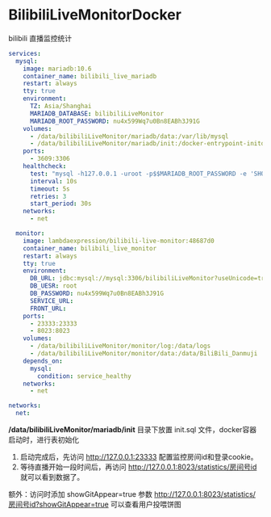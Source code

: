 # BilibiliLiveMonitorDocker
bilibili 直播监控统计

```yml
services:
  mysql:
    image: mariadb:10.6
    container_name: bilibili_live_mariadb
    restart: always
    tty: true
    environment:
      TZ: Asia/Shanghai
      MARIADB_DATABASE: bilibiliLiveMonitor
      MARIADB_ROOT_PASSWORD: nu4x599Wq7u0Bn8EABh3J91G
    volumes:
      - /data/bilibiliLiveMonitor/mariadb/data:/var/lib/mysql
      - /data/bilibiliLiveMonitor/mariadb/init:/docker-entrypoint-initdb.d
    ports:
      - 3609:3306
    healthcheck:
      test: "mysql -h127.0.0.1 -uroot -p$$MARIADB_ROOT_PASSWORD -e 'SHOW DATABASES;'"
      interval: 10s
      timeout: 5s
      retries: 3
      start_period: 30s
    networks:
      - net

  monitor:
    image: lambdaexpression/bilibili-live-monitor:48687d0
    container_name: bilibili_live_monitor
    restart: always
    tty: true
    environment:
      DB_URL: jdbc:mysql://mysql:3306/bilibiliLiveMonitor?useUnicode=true&characterEncoding=utf8
      DB_UESR: root
      DB_PASSWORD: nu4x599Wq7u0Bn8EABh3J91G
      SERVICE_URL: 
      FRONT_URL: 
    ports:
      - 23333:23333
      - 8023:8023
    volumes:
      - /data/bilibiliLiveMonitor/monitor/log:/data/logs
      - /data/bilibiliLiveMonitor/monitor/data:/data/BiliBili_Danmuji
    depends_on:
      mysql:
        condition: service_healthy
    networks:
      - net

networks:
  net:
```

**/data/bilibiliLiveMonitor/mariadb/init** 目录下放置 init.sql 文件，docker容器启动时，进行表初始化


1. 启动完成后，先访问 http://127.0.0.1:23333 配置监控房间id和登录cookie。
2. 等待直播开始一段时间后，再访问 http://127.0.0.1:8023/statistics/房间号id 就可以看到数据了。

额外：访问时添加 showGitAppear=true 参数 http://127.0.0.1:8023/statistics/房间号id?showGitAppear=true 可以查看用户投喂饼图
